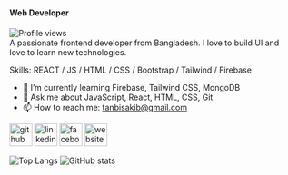###  <Tanbir Sakib/>
#### Web Developer
![Profile views](https://gpvc.arturio.dev/tanbirsakib)  
A passionate frontend developer from Bangladesh. I love to build UI and love to learn new technologies.

Skills: REACT / JS / HTML / CSS / Bootstrap / Tailwind / Firebase

- 🌱 I’m currently learning Firebase, Tailwind CSS, MongoDB 
- 💬 Ask me about JavaScript, React, HTML, CSS, Git 
- 📫 How to reach me: tanbisakib@gmail.com 


[<img src='https://cdn.jsdelivr.net/npm/simple-icons@3.0.1/icons/github.svg' alt='github' height='40'>](https://github.com/tanbirsakib)  [<img src='https://cdn.jsdelivr.net/npm/simple-icons@3.0.1/icons/linkedin.svg' alt='linkedin' height='40'>](https://www.linkedin.com/in/tanbir-sakib/)  [<img src='https://cdn.jsdelivr.net/npm/simple-icons@3.0.1/icons/facebook.svg' alt='facebook' height='40'>](https://www.facebook.com/tanbiirsakiib)  [<img src='https://cdn.jsdelivr.net/npm/simple-icons@3.0.1/icons/icloud.svg' alt='website' height='40'>](https://tanbirsakib.netlify.app)  

![Top Langs](https://github-readme-stats.vercel.app/api/top-langs/?username=tanbirsakib&layout=compact&theme=buefy)
![GitHub stats](https://github-readme-stats.vercel.app/api?username=tanbirsakib&&count_private=true&theme=buefy&show_icons=true&layout=compact)  




